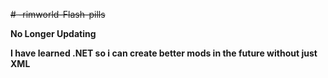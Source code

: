 ~~# -rimworld-Flash-pills~~

**No Longer Updating**

**I have learned .NET so i can create better mods in the future without just XML**
